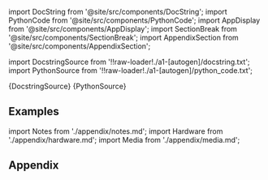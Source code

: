 
[//]: # (Custom component imports)

import DocString from '@site/src/components/DocString';
import PythonCode from '@site/src/components/PythonCode';
import AppDisplay from '@site/src/components/AppDisplay';
import SectionBreak from '@site/src/components/SectionBreak';
import AppendixSection from '@site/src/components/AppendixSection';

[//]: # (Docstring)

import DocstringSource from '!!raw-loader!./a1-[autogen]/docstring.txt';
import PythonSource from '!!raw-loader!./a1-[autogen]/python_code.txt';

<DocString>{DocstringSource}</DocString>
<PythonCode GLink='IO/MOTION/MOTOR_DRIVERS/STEPPER/POLULU/TIC/TIC.py'>{PythonSource}</PythonCode>

<SectionBreak />

    

[//]: # (Examples)

## Examples

<AppDisplay 
  GLink='IO/MOTION/MOTOR_DRIVERS/STEPPER/POLULU/TIC'
  nodeLabel='TIC'>
</AppDisplay>

<SectionBreak />

    

[//]: # (Appendix)

import Notes from './appendix/notes.md';
import Hardware from './appendix/hardware.md';
import Media from './appendix/media.md';

## Appendix

<AppendixSection index={0} folderPath='nodes/IO/MOTION/MOTOR_DRIVERS/STEPPER/POLULU/TIC/appendix/'><Notes /></AppendixSection>
<AppendixSection index={1} folderPath='nodes/IO/MOTION/MOTOR_DRIVERS/STEPPER/POLULU/TIC/appendix/'><Hardware /></AppendixSection>
<AppendixSection index={2} folderPath='nodes/IO/MOTION/MOTOR_DRIVERS/STEPPER/POLULU/TIC/appendix/'><Media /></AppendixSection>


